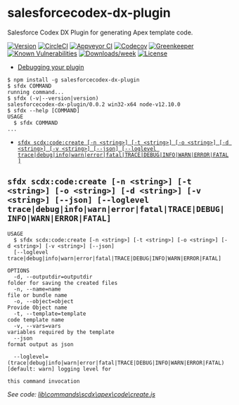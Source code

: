 salesforcecodex-dx-plugin
========

Salesforce Codex DX Plugin for generating Apex template code.

[![Version](https://img.shields.io/npm/v/salesforcecodex-dx-plugin.svg)](https://npmjs.org/package/salesforcecodex-dx-plugin)
[![CircleCI](https://circleci.com/gh/52000290/salesforcecodex-dx-plugin/tree/master.svg?style=shield)](https://circleci.com/gh/52000290/salesforcecodex-dx-plugin/tree/master)
[![Appveyor CI](https://ci.appveyor.com/api/projects/status/github/52000290/salesforcecodex-dx-plugin?branch=master&svg=true)](https://ci.appveyor.com/project/heroku/salesforcecodex-dx-plugin/branch/master)
[![Codecov](https://codecov.io/gh/52000290/salesforcecodex-dx-plugin/branch/master/graph/badge.svg)](https://codecov.io/gh/52000290/salesforcecodex-dx-plugin)
[![Greenkeeper](https://badges.greenkeeper.io/52000290/salesforcecodex-dx-plugin.svg)](https://greenkeeper.io/)
[![Known Vulnerabilities](https://snyk.io/test/github/52000290/salesforcecodex-dx-plugin/badge.svg)](https://snyk.io/test/github/52000290/salesforcecodex-dx-plugin)
[![Downloads/week](https://img.shields.io/npm/dw/salesforcecodex-dx-plugin.svg)](https://npmjs.org/package/salesforcecodex-dx-plugin)
[![License](https://img.shields.io/npm/l/salesforcecodex-dx-plugin.svg)](https://github.com/52000290/salesforcecodex-dx-plugin/blob/master/package.json)

<!-- toc -->
* [Debugging your plugin](#debugging-your-plugin)
<!-- tocstop -->
<!-- install -->
<!-- usage -->
```sh-session
$ npm install -g salesforcecodex-dx-plugin
$ sfdx COMMAND
running command...
$ sfdx (-v|--version|version)
salesforcecodex-dx-plugin/0.0.2 win32-x64 node-v12.10.0
$ sfdx --help [COMMAND]
USAGE
  $ sfdx COMMAND
...
```
<!-- usagestop -->
<!-- commands -->
* [`sfdx scdx:code:create [-n <string>] [-t <string>] [-o <string>] [-d <string>] [-v <string>] [--json] [--loglevel trace|debug|info|warn|error|fatal|TRACE|DEBUG|INFO|WARN|ERROR|FATAL]`](#sfdx-scdxapexcodecreate--n-string--t-string--o-string--d-string--v-string---json---loglevel-tracedebuginfowarnerrorfataltracedebuginfowarnerrorfatal)

## `sfdx scdx:code:create [-n <string>] [-t <string>] [-o <string>] [-d <string>] [-v <string>] [--json] [--loglevel trace|debug|info|warn|error|fatal|TRACE|DEBUG|INFO|WARN|ERROR|FATAL]`

```
USAGE
  $ sfdx scdx:code:create [-n <string>] [-t <string>] [-o <string>] [-d <string>] [-v <string>] [--json] 
  [--loglevel trace|debug|info|warn|error|fatal|TRACE|DEBUG|INFO|WARN|ERROR|FATAL]

OPTIONS
  -d, --outputdir=outputdir                                                         folder for saving the created files
  -n, --name=name                                                                   file or bundle name
  -o, --object=object                                                               Provide Object name
  -t, --template=template                                                           code template name
  -v, --vars=vars                                                                   variables required by the template
  --json                                                                            format output as json

  --loglevel=(trace|debug|info|warn|error|fatal|TRACE|DEBUG|INFO|WARN|ERROR|FATAL)  [default: warn] logging level for
                                                                                    this command invocation
```

_See code: [lib\commands\scdx\apex\code\create.js](https://github.com/52000290/salesforcecodex-dx-plugin/blob/v0.0.2/lib\commands\scdx\apex\code\create.js)_
<!-- commandsstop -->


